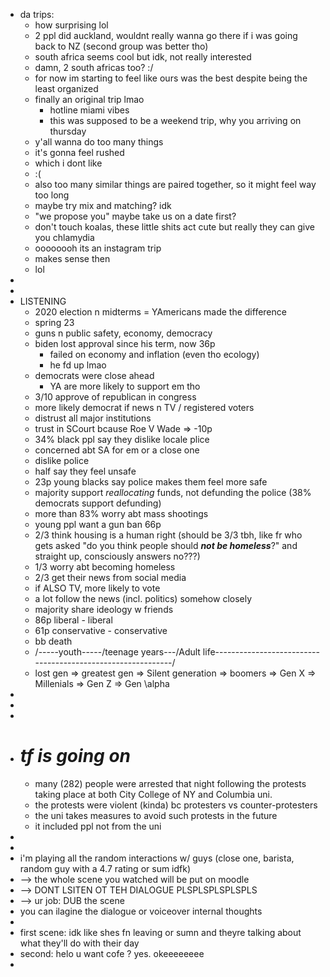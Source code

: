 - da trips:
	- how surprising lol
	- 2 ppl did auckland, wouldnt really wanna go there if i was going back to NZ (second group was better tho)
	- south africa seems cool but idk, not really interested
	- damn, 2 south africas too? :/
	- for now im starting to feel like ours was the best despite being the least organized
	- finally an original trip lmao
		- hotline miami vibes
		- this was supposed to be a weekend trip, why you arriving on thursday
	- y'all wanna do too many things
	- it's gonna feel rushed
	- which i dont  like
	- :(
	- also too many similar things are paired together, so it might feel way too long
	- maybe try mix and matching? idk
	- "we propose you" maybe take us on a date first?
	- don't touch koalas, these little shits act cute but really they can give you chlamydia
	- oooooooh its an instagram trip
	- makes sense then
	- lol
-
-
- LISTENING
	- 2020 election n midterms = YAmericans made the difference
	- spring 23
	- guns n public safety, economy, democracy
	- biden lost approval since his term, now 36p
		- failed on economy and inflation (even tho ecology)
		- he fd up lmao
	- democrats were close ahead
		- YA are more likely to support em tho
	- 3/10 approve of republican in congress
	- more likely democrat if news n TV / registered voters
	- distrust all major institutions
	- trust in SCourt bcause Roe V Wade => -10p
	- 34% black ppl say they dislike locale plice
	- concerned abt SA for em or a close one
	- dislike police
	- half say they feel unsafe
	- 23p young blacks say police makes them feel more safe
	- majority support *reallocating* funds, not defunding the police (38% democrats support defunding)
	- more than 83% worry abt mass shootings
	- young ppl want a gun ban 66p
	- 2/3 think housing is a human right (should be 3/3 tbh, like fr who gets asked "do you think people should ***not be homeless***?" and straight up, consciously answers no???)
	- 1/3 worry abt becoming homeless
	- 2/3 get their news from social media
	- if ALSO TV, more likely to vote
	- a lot follow the news (incl. politics) somehow closely
	- majority share ideology w friends
	- 86p liberal - liberal
	- 61p conservative - conservative
	- bb                                                                                                                                                              death
	- /-----youth-----/teenage years---/Adult life------------------------------------------------------------/
	- lost gen => greatest gen => Silent generation => boomers => Gen X => Millenials => Gen Z => Gen \alpha
-
-
-
- # ***tf is going on***
	- many (282) people were arrested that night following the protests taking place at both City College of NY and Columbia uni.
	- the protests were violent (kinda) bc protesters vs counter-protesters
	- the uni takes measures to avoid such protests in the future
	- it included ppl not from the uni
-
-
- i'm playing all the random interactions w/ guys (close one, barista, random guy with a 4.7 rating or sum idfk)
- --> the whole scene you watched will be put on moodle
- --> DONT LSITEN OT TEH DIALOGUE PLSPLSPLSPLSPLS
- --> ur job: DUB the scene
- you can ilagine the dialogue or voiceover internal thoughts
-
- first scene: idk like shes fn leaving or sumn and theyre talking about what they'll do with their day
- second: helo u want cofe ? yes. okeeeeeeee
-
